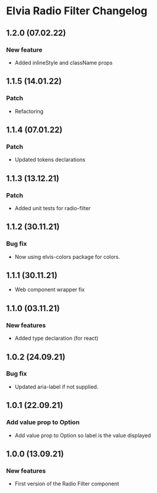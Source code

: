 # Elvia Radio Filter Changelog

## 1.2.0 (07.02.22)

### New feature

- Added inlineStyle and className props

## 1.1.5 (14.01.22)

### Patch

- Refactoring

## 1.1.4 (07.01.22)

### Patch

- Updated tokens declarations

## 1.1.3 (13.12.21)

### Patch

- Added unit tests for radio-filter

## 1.1.2 (30.11.21)

### Bug fix

- Now using elvis-colors package for colors.

## 1.1.1 (30.11.21)

- Web component wrapper fix

## 1.1.0 (03.11.21)

### New features

- Added type declaration (for react)

## 1.0.2 (24.09.21)

### Bug fix

- Updated aria-label if not supplied.

## 1.0.1 (22.09.21)

### Add value prop to Option

- Add value prop to Option so label is the value displayed

## 1.0.0 (13.09.21)

### New features

- First version of the Radio Filter component
